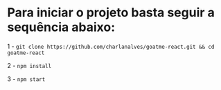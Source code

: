# Para iniciar o projeto basta seguir a sequência abaixo:
1 - `git clone https://github.com/charlanalves/goatme-react.git && cd goatme-react`

2 - `npm install`

3 - `npm start`


